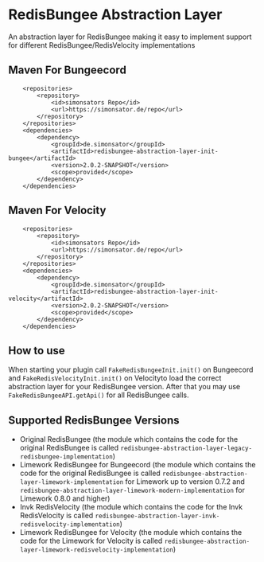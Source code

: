 # RedisBungee Abstraction Layer

An abstraction layer for RedisBungee making it easy to implement support for different RedisBungee/RedisVelocity
implementations

## Maven For Bungeecord

```
	<repositories>
		<repository>
			<id>simonsators Repo</id>
			<url>https://simonsator.de/repo</url>
		</repository>
	</repositories>
	<dependencies>
		<dependency>
			<groupId>de.simonsator</groupId>
			<artifactId>redisbungee-abstraction-layer-init-bungee</artifactId>
			<version>2.0.2-SNAPSHOT</version>
			<scope>provided</scope>
		</dependency>
	</dependencies>
```

## Maven For Velocity

```
	<repositories>
		<repository>
			<id>simonsators Repo</id>
			<url>https://simonsator.de/repo</url>
		</repository>
	</repositories>
	<dependencies>
		<dependency>
			<groupId>de.simonsator</groupId>
			<artifactId>redisbungee-abstraction-layer-init-velocity</artifactId>
			<version>2.0.2-SNAPSHOT</version>
			<scope>provided</scope>
		</dependency>
	</dependencies>
```

## How to use

When starting your plugin call ```FakeRedisBungeeInit.init()``` on Bungeecord and ```FakeRedisVelocityInit.init()``` on
Velocityto load the correct abstraction layer for your RedisBungee version. After that you may use
```FakeRedisBungeeAPI.getApi()``` for all RedisBungee calls.

## Supported RedisBungee Versions

* Original RedisBungee (the module which contains the code for the original RedisBungee is called
  ```redisbungee-abstraction-layer-legacy-redisbungee-implementation```)
* Limework RedisBungee for Bungeecord (the module which contains the code for the original RedisBungee is called
  ```redisbungee-abstraction-layer-limework-implementation``` for Limework up to version 0.7.2 and
  ```redisbungee-abstraction-layer-limework-modern-implementation``` for Limework 0.8.0 and higher)
* Invk RedisVelocity (the module which contains the code for the Invk RedisVelocity is called
  ```redisbungee-abstraction-layer-invk-redisvelocity-implementation```)
* Limework RedisBungee for Velocity (the module which contains the code for the Limework for Velocity is called
  ```redisbungee-abstraction-layer-limework-redisvelocity-implementation```)